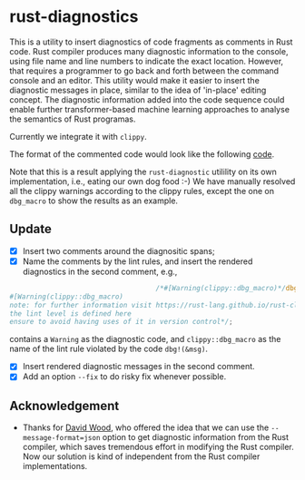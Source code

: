 # rust-diagnostics

This is a utility to insert diagnostics of code fragments as comments in Rust code.
Rust compiler produces many diagnostic information to the console, using file name and line numbers to indicate the exact location.
However, that requires a programmer to go back and forth between the command console and an editor. This utility would make it 
easier to insert the diagnostic messages in place, similar to the idea of 'in-place' editing concept.
The diagnostic information added into the code sequence could enable further transformer-based machine learning approaches to 
analyse the semantics of Rust programas.

Currently we integrate it with `clippy`.

The format of the commented code would look like the following [code](src/main.rs.diagnostics).

Note that this is a result applying the `rust-diagnostic` utilility on its own implementation, i.e., eating our own dog food :-) 
We have manually resolved all the clippy warnings according to the clippy rules, except the one on `dbg_macro` to show the results
as an example.

## Update

- [x] Insert two comments around the diagnositic spans;
- [x] Name the comments by the lint rules, and insert the rendered diagnostics in the second comment, e.g., 
```rust
                                    /*#[Warning(clippy::dbg_macro)*/dbg!(&r)/*
#[Warning(clippy::dbg_macro)
note: for further information visit https://rust-lang.github.io/rust-clippy/master/index.html#dbg_macro
the lint level is defined here
ensure to avoid having uses of it in version control*/;
```
contains a `Warning` as the diagnostic code, and `clippy::dbg_macro` as the name of the lint rule violated by the code `dbg!(&msg)`. 
- [x] Insert rendered diagnostic messages in the second comment.
- [x] Add an option `--fix` to do risky fix whenever possible. 

## Acknowledgement

- Thanks for [David Wood](https://davidtw.co), who offered the idea that we can use the `--message-format=json` option to get diagnostic information from the Rust compiler, which saves tremendous effort in modifying the Rust compiler. Now our solution is kind of independent from the Rust compiler implementations.

